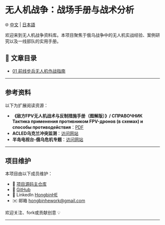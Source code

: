 # 无人机战争：战场手册与战术分析
🌐 [中文](./zh/zh-index.md) | [日本語](./jp/jp-index.md)

欢迎来到无人机战争资料库。本项目聚焦于俄乌战争中的无人机实战经验、案例研究以及一线部队的实用手册。

## 📄 文章目录

- [01 前线步兵无人机作战指南](./zh-combat-drone-manual.md)

---

## 参考资料

以下为扩展阅读资源：

- **《敌方FPV无人机战术与反制措施手册（图解版）》/ СПРАВОЧНИК Тактика применения противником FPV-дронов (в схемах) и способы противодействия**：[PDF](https://psv4.userapi.com/s/v1/d/1l04qGgoyY1He3bCiG709kewpAOnLSXs3w29gyJFybA0G3XA4pwMZzN3hJFTSBeoAWoforgpEsiLNx9JNws0OfWMAFMZKKTBDrC_T5dhPepuvpDx/Spravochnik_-_Taktika_FPV.pdf)
- **ACLED乌克兰冲突监测**：[访问网站](https://acleddata.com/ukraine-conflict-monitor/)
- **半岛电视台-俄乌危机专题**：[访问网站](https://www.aljazeera.com/tag/ukraine-russia-crisis/)

---

## 项目维护

本项目由以下成员维护：

- 📂 [项目源码主仓库](https://github.com/brucehho/drone-warfare-rus-ukr-analysis)
- 🔗 [GitHub](https://github.com/brucehho)
- 💼 LinkedIn [HongbinHE](https://www.linkedin.com/in/hbh123/)
- ✉️ 邮箱 [hongbinhework@gmail.com](mailto:he.hongbin.dev@gmail.com)

欢迎关注、fork或贡献创意 💡

---
